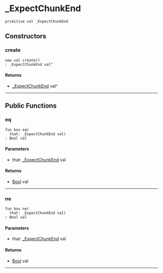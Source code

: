 # _ExpectChunkEnd

```pony
primitive val _ExpectChunkEnd
```

## Constructors

### create

```pony
new val create()
: _ExpectChunkEnd val^
```

#### Returns

* [_ExpectChunkEnd](net-http-_ExpectChunkEnd) val^

---

## Public Functions

### eq

```pony
fun box eq(
  that: _ExpectChunkEnd val)
: Bool val
```
#### Parameters

*   that: [_ExpectChunkEnd](net-http-_ExpectChunkEnd) val

#### Returns

* [Bool](builtin-Bool) val

---

### ne

```pony
fun box ne(
  that: _ExpectChunkEnd val)
: Bool val
```
#### Parameters

*   that: [_ExpectChunkEnd](net-http-_ExpectChunkEnd) val

#### Returns

* [Bool](builtin-Bool) val

---

